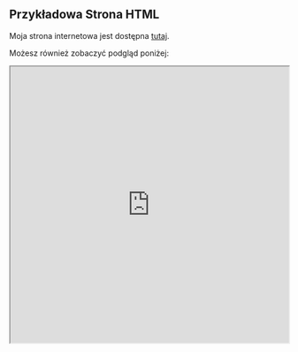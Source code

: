 ## Przykładowa Strona HTML

Moja strona internetowa jest dostępna [tutaj](https://pcmagik.github.io/mateuszpiekut.pl/index.html).

Możesz również zobaczyć podgląd poniżej:

<iframe src="https://pcmagik.github.io/mateuszpiekut.pl/index.html" width="100%" height="500px"></iframe>

